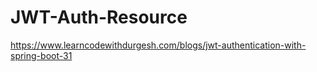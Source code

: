 # JWT-Auth-Resource
https://www.learncodewithdurgesh.com/blogs/jwt-authentication-with-spring-boot-31
